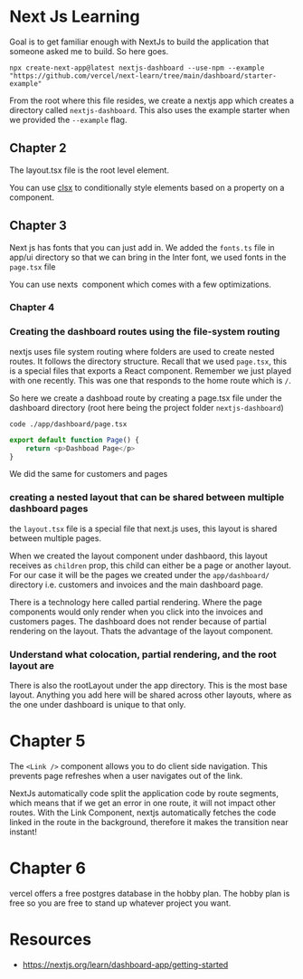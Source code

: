 # Next Js Learning

Goal is to get familiar enough with NextJs to build the application that someone asked me to build. So here goes.

```shell
npx create-next-app@latest nextjs-dashboard --use-npm --example "https://github.com/vercel/next-learn/tree/main/dashboard/starter-example"
```

From the root where this file resides, we create a nextjs app which creates a directory called `nextjs-dashboard`. This also uses the example starter when we provided the `--example` flag.

## Chapter 2

The layout.tsx file is the root level element.

You can use [clsx](https://www.npmjs.com/package/clsx) to conditionally style elements based on a property on a component.

## Chapter 3

Next js has fonts that you can just add in. We added the `fonts.ts` file in app/ui directory so that we can bring in the Inter font, we used fonts in the `page.tsx` file

You can use nexts <Image> component which comes with a few optimizations.

### Chapter 4

### Creating the dashboard routes using the file-system routing

nextjs uses file system routing where folders are used to create nested routes. It follows the directory structure. Recall that we used `page.tsx`, this is a special files that exports a React component. Remember we just played with one recently. This was one that responds to the home route which is `/`.

So here we create a dashboad route by creating a page.tsx file under the dashboard directory (root here being the project folder `nextjs-dashboard`)
```shell
code ./app/dashboard/page.tsx
```

```js
export default function Page() {
    return <p>Dashboad Page</p>
}
```

We did the same for customers and pages 

### creating a nested layout that can be shared between multiple dashboard pages
the `layout.tsx` file is a special file that next.js uses, this layout is shared between multiple pages. 

When we created the layout component under dashbaord, this layout receives as `children` prop, this child can either be a page or another layout. For our case it will be the pages we created under the `app/dashboard/` directory i.e. customers and invoices and the main dashboard page.

There is a technology here called partial rendering. Where the page components would only render when you click into the invoices and customers pages. The dashboard does not render because of partial rendering on the layout. Thats the advantage of the layout component.

### Understand what colocation, partial rendering, and the root layout are

There is also the rootLayout under the app directory. This is the most base layout. Anything you add here will be shared across other layouts, where as the one under dashboard is unique to that only.

# Chapter 5
The `<Link />` component allows you to do client side navigation. This prevents page refreshes when a user navigates out of the link. 

NextJs automatically code split the application code by route segments, which means that if we get an error in one route, it will not impact other routes. With the Link Component, nextjs automatically fetches the code linked in the route in the background, therefore it makes the transition near instant!

# Chapter 6
vercel offers a free postgres database in the hobby plan. The hobby plan is free so you are free to stand up whatever project you want.
# Resources

- https://nextjs.org/learn/dashboard-app/getting-started
